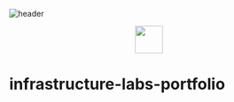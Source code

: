 ![header](https://capsule-render.vercel.app/api?type=wave&color=auto&height=300&section=header&text=WELCOME!&fontSize=90)
<p align=center>
  <a href="https://www.linkedin.com/in/tom%C3%A1%C5%A1-paul%C3%ADny-b86451206/">
    <img height="50" src="https://user-images.githubusercontent.com/46517096/166973395-19676cd8-f8ec-4abf-83ff-da8243505b82.png"/>
  </a>
</p>

# infrastructure-labs-portfolio
<!--
**rivalgames22/rivalgames22** is a ✨ _special_ ✨ repository because its `README.md` (this file) appears on your GitHub profile.

Here are some ideas to get you started:

- 🔭 I’m currently working on ...
- 🌱 I’m currently learning ...
- 👯 I’m looking to collaborate on ...
- 🤔 I’m looking for help with ...
- 💬 Ask me about ...
- 📫 How to reach me: ...
- 😄 Pronouns: ...
- ⚡ Fun fact: ...
-->

